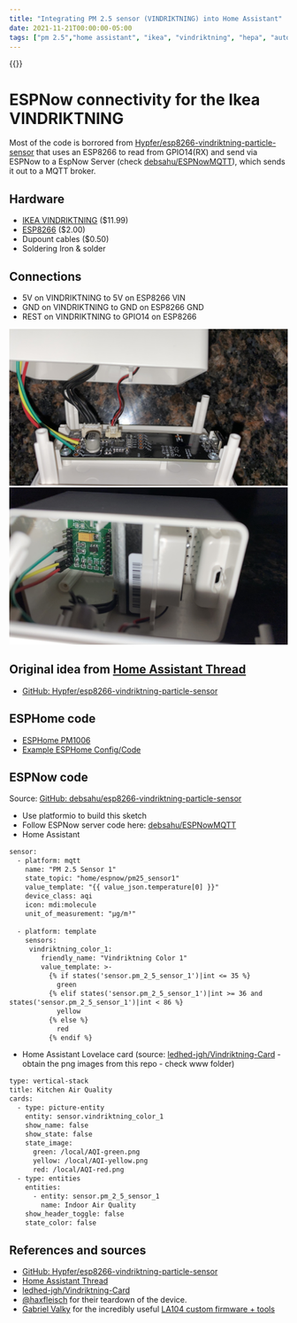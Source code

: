 ```yaml
---
title: "Integrating PM 2.5 sensor (VINDRIKTNING) into Home Assistant"
date: 2021-11-21T00:00:00-05:00
tags: ["pm 2.5","home assistant", "ikea", "vindriktning", "hepa", "automation"]
---
```


{{<youtube Bjk7nK1iDIc>}}

# ESPNow connectivity for the Ikea VINDRIKTNING

Most of the code is borrored from [Hypfer/esp8266-vindriktning-particle-sensor](https://github.com/Hypfer/esp8266-vindriktning-particle-sensor) that uses an ESP8266 to read from GPIO14(RX) and send via ESPNow to a EspNow Server (check [debsahu/ESPNowMQTT](https://github.com/debsahu/ESPNowMQTT)), which sends it out to a MQTT broker.

## Hardware

- [IKEA VINDRIKTNING](https://www.ikea.com/us/en/p/vindriktning-air-quality-sensor-60515911/) ($11.99)
- [ESP8266](https://www.espressif.com/products/esp8266-esp-module/) ($2.00)
- Dupount cables ($0.50)
- Soldering Iron & solder

## Connections

- 5V on VINDRIKTNING to 5V on ESP8266 VIN
- GND on VINDRIKTNING to GND on ESP8266 GND
- REST on VINDRIKTNING to GPIO14 on ESP8266

![Solder_Points](https://github.com/debsahu/esp8266-vindriktning-particle-sensor/raw/master/img/solder_points.jpg)
![ESP8266](https://github.com/debsahu/esp8266-vindriktning-particle-sensor/raw/master/img/esp8266.jpg)

## Original idea from [Home Assistant Thread](https://community.home-assistant.io/t/ikea-vindriktning-air-quality-sensor/324599)

- [GitHub: Hypfer/esp8266-vindriktning-particle-sensor](https://github.com/Hypfer/esp8266-vindriktning-particle-sensor)

## ESPHome code

- [ESPHome PM1006](https://esphome.io/components/sensor/pm1006.html)
- [Example ESPHome Config/Code](https://gist.github.com/debsahu/eefa64dcc57a64496bdc5b9310e0aeaf)

## ESPNow code

Source: [GitHub: debsahu/esp8266-vindriktning-particle-sensor](https://github.com/debsahu/esp8266-vindriktning-particle-sensor/tree/08fff3e412e080ccad8575d2b98f2af3461c105e)

- Use platformio to build this sketch
- Follow ESPNow server code here: [debsahu/ESPNowMQTT](https://github.com/debsahu/ESPNowMQTT)
- Home Assistant

```
sensor:
  - platform: mqtt
    name: "PM 2.5 Sensor 1"
    state_topic: "home/espnow/pm25_sensor1"
    value_template: "{{ value_json.temperature[0] }}"
    device_class: aqi
    icon: mdi:molecule
    unit_of_measurement: "µg/m³"

  - platform: template
    sensors:
     vindriktning_color_1:
        friendly_name: "Vindriktning Color 1"
        value_template: >-
          {% if states('sensor.pm_2_5_sensor_1')|int <= 35 %}
            green
          {% elif states('sensor.pm_2_5_sensor_1')|int >= 36 and states('sensor.pm_2_5_sensor_1')|int < 86 %}
            yellow
          {% else %}
            red
          {% endif %}
```

- Home Assistant Lovelace card (source: [ledhed-jgh/Vindriktning-Card](https://github.com/ledhed-jgh/Vindriktning-Card) - obtain the png images from this repo - check www folder)

```
type: vertical-stack
title: Kitchen Air Quality
cards:
  - type: picture-entity
    entity: sensor.vindriktning_color_1
    show_name: false
    show_state: false
    state_image:
      green: /local/AQI-green.png
      yellow: /local/AQI-yellow.png
      red: /local/AQI-red.png
  - type: entities
    entities:
      - entity: sensor.pm_2_5_sensor_1
        name: Indoor Air Quality
    show_header_toggle: false
    state_color: false
```

## References and sources

- [GitHub: Hypfer/esp8266-vindriktning-particle-sensor](https://github.com/Hypfer/esp8266-vindriktning-particle-sensor)
- [Home Assistant Thread](https://community.home-assistant.io/t/ikea-vindriktning-air-quality-sensor/324599)
- [ledhed-jgh/Vindriktning-Card](https://github.com/ledhed-jgh/Vindriktning-Card)
- [@haxfleisch](https://twitter.com/haxfleisch) for their teardown of the device.
- [Gabriel Valky](https://github.com/gabonator) for the incredibly useful [LA104 custom firmware + tools](https://github.com/gabonator/LA104)